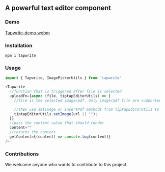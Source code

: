 ## A powerful text editor component

### Demo

[Tapwrite-demo.webm](https://github.com/pagevamp/tapwrite/assets/38468429/e2f6b2d4-8746-459d-a279-015a07cffdea)

### Installation

```
npm i tapwrite
```

### Usage

```javascript
import { Tapwrite, ImagePickerUtils } from 'tapwrite'

<Tapwrite
  //function that is triggered after file is selected
  uploadFn={async (file, tiptapEditorUtils) => {
    //file is the selected image/pdf. Only image/pdf file are supported as of v1.0.0

    //then use setImage or insertPdf methods from tiptapEditorUtils to render on the editor
    tiptapEditorUtils.setImage(url || "");
  }}
  //pass the content value that should render
  content=""
  //returns the content 
  getContent={(content) => console.log(content)}
/>
```

### Contributions
We welcome anyone who wants to contribute to this project. 
